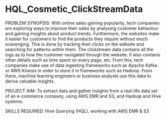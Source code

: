 # HQL_Cosmetic_ClickStreamData

PROBLEM SYNOPSIS: With online sales gaining popularity, tech companies are exploring ways to improve their sales by analysing customer behaviour and gaining insights about product trends. Furthermore, the websites make it easier for customers to find the products they require without much scavenging. This is done by tracking their clicks on the website and searching for patterns within them. The clickstream data contains all the logs as to how the customer navigated through the website. It also contains other details such as time spent on every page, etc. From this, tech companies make use of data ingesting frameworks such as Apache Kafka or AWS Kinesis in order to store it in frameworks such as Hadoop. From there, machine learning engineers or business analysts use this data to derive valuable insights. 

PROJECT AIM: To extract data and gather insights from a real-life data set of an e-commerce company, using AWS EMR and S3, and Hadoop and Hive systems.

SKILLS REQUIRED: Hive Querying (HQL), working with AWS EMR & S3
